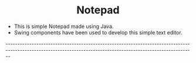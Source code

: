 <h1 align="center"> Notepad </h1>
<p>
<ul>
  <li> This is simple Notepad made using Java. </li>
  <li> Swing components have been used to develop this simple text editor. </li>
</ul>
</p>
--------------------------------------------------------------------------------------------------------------------------------------------------------------
